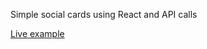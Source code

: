 Simple social cards using React and API calls

[Live example](https://ryanaltobello.github.io/social-cards-practice/)
